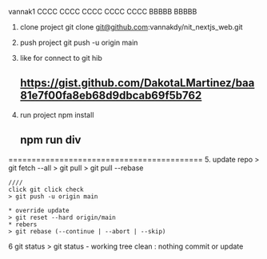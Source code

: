 vannak1
CCCC
CCCC
CCCC
CCCC
CCCC
BBBBB
BBBBB
1. clone project 
    git clone git@github.com:vannakdy/nit_nextjs_web.git
2. push project 
   git push -u origin main
3. like for connect to git hib 
    ## https://gist.github.com/DakotaLMartinez/baa81e7f00fa8eb68d9dbcab69f5b762

4. run project
    npm install
   ## npm run div

==========================================
5. update repo
    > git fetch --all
    > git pull
    > git pull --rebase

    ////
    click git click check
    > git push -u origin main

    * override update
    > git reset --hard origin/main
    * rebers
    > git rebase (--continue | --abort | --skip)
6  git status
    > git status
    - working tree clean : nothing commit or update